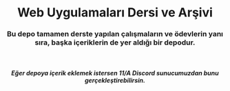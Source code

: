 <h1 align="center">Web Uygulamaları Dersi ve Arşivi</h1>
<h3 align="center">Bu depo tamamen derste yapılan çalışmaların ve ödevlerin yanı sıra, başka içeriklerin de yer aldığı bir depodur.</h3>
<br>
<h5 align="center">Eğer depoya içerik eklemek istersen 11/A Discord sunucumuzdan bunu gerçekleştirebilirsin.</h5>
